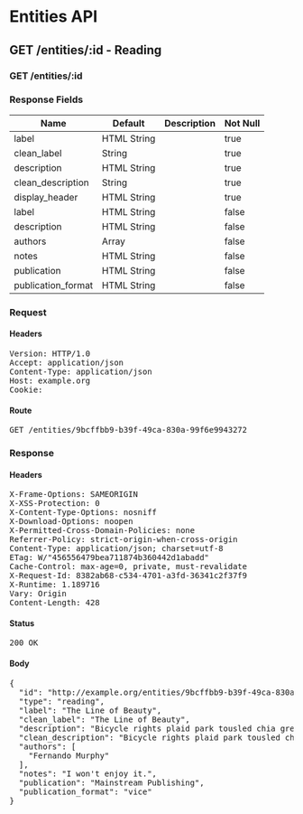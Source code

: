 # Entities API



## GET /entities/:id - Reading

### GET /entities/:id

### Response Fields

| Name | Default | Description | Not Null |
|------|---------|-------------|----------|
| label | HTML String |  | true |
| clean_label | String |  | true |
| description | HTML String |  | true |
| clean_description | String |  | true |
| display_header | HTML String |  | true |
| label | HTML String |  | false |
| description | HTML String |  | false |
| authors | Array |  | false |
| notes | HTML String |  | false |
| publication | HTML String |  | false |
| publication_format | HTML String |  | false |

### Request

#### Headers

<pre>Version: HTTP/1.0
Accept: application/json
Content-Type: application/json
Host: example.org
Cookie: </pre>

#### Route

<pre>GET /entities/9bcffbb9-b39f-49ca-830a-99f6e9943272</pre>

### Response

#### Headers

<pre>X-Frame-Options: SAMEORIGIN
X-XSS-Protection: 0
X-Content-Type-Options: nosniff
X-Download-Options: noopen
X-Permitted-Cross-Domain-Policies: none
Referrer-Policy: strict-origin-when-cross-origin
Content-Type: application/json; charset=utf-8
ETag: W/&quot;456556479bea711874b360442d1abadd&quot;
Cache-Control: max-age=0, private, must-revalidate
X-Request-Id: 8382ab68-c534-4701-a3fd-36341c2f37f9
X-Runtime: 1.189716
Vary: Origin
Content-Length: 428</pre>

#### Status

<pre>200 OK</pre>

#### Body

<pre>{
  "id": "http://example.org/entities/9bcffbb9-b39f-49ca-830a-99f6e9943272",
  "type": "reading",
  "label": "The Line of Beauty",
  "clean_label": "The Line of Beauty",
  "description": "Bicycle rights plaid park tousled chia green juice pug.",
  "clean_description": "Bicycle rights plaid park tousled chia green juice pug.",
  "authors": [
    "Fernando Murphy"
  ],
  "notes": "I won't enjoy it.",
  "publication": "Mainstream Publishing",
  "publication_format": "vice"
}</pre>
